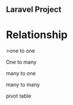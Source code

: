 ## Laravel Project 

# Relationship 
 <p>>one to one </p>
 <p>One to many </p>
 <p>many to one </p>
 <p>many to many </p>
 <p>pivot table </p>

